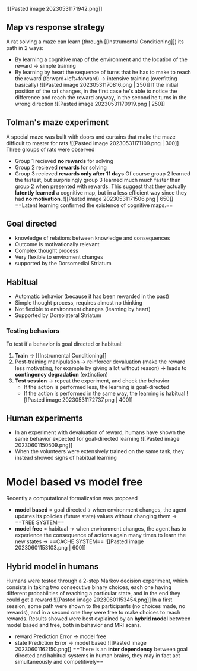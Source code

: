 ![[Pasted image 20230531171942.png]]
## Map vs response strategy
A rat solving a maze can learn (through [[Instrumental Conditioning]]) its path in 2 ways:
- By learning a cognitive map of the environment and the location of the reward -> simple training
- By learning by heart the sequence of turns that he has to make to reach the reward (forward+left+forward)  -> intensive training (overfitting basically)
![[Pasted image 20230531170816.png | 250]]
If the initial position of the rat changes, in the first case he's able to notice the difference and reach the reward anyway, in the second he turns in the wrong direction
![[Pasted image 20230531170919.png | 250]]

## Tolman's maze experiment
A special maze was built with doors and curtains that make the maze difficult to master for rats
![[Pasted image 20230531171109.png | 300]]
Three groups of rats were observed
- Group 1 recieved **no rewards** for solving
- Group 2 recieved **rewards** for solving
- Group 3 recieved **rewards only after 11 days**
Of course group 2 learned the fastest, but surprisingly group 3 learned much much faster than group 2 when presented with rewards. This suggest that they actually **latently learned** a cognitive map, but in a less efficient way since they had **no motivation**.
![[Pasted image 20230531171506.png | 650]]
==Latent learning confirmed the existence of cognitive maps.==


## Goal directed
- knowledge of relations between knowledge and consequences
- Outcome is motivationally relevant
- Complex thought process
- Very flexible to enviroment changes
- supported by the Dorsomedial Striatum
## Habitual
- Automatic behavior (because it has been rewarded in the past)
- Simple thought process, requires almost no thinking
- Not flexible to environment changes (learning by heart)
- Supported by Dorsolateral Striatum

### Testing behaviors
To test if a behavior is goal directed or habitual:
1. **Train** -> [[Instrumental Conditioning]]
2. Post-training manipulation -> reinforcer devaluation (make the reward less motivating, for example by giving a lot without reason) -> leads to **contingency degradation** (extinction)
3. **Test session** -> repeat the experiment, and check the behavior
	- If the action is performed less, the learning is goal-directed
	- If the action is performed in the same way, the learning is habitual
![[Pasted image 20230531172737.png | 400]]

## Human experiments
- In an experiment with devaluation of reward, humans have shown the same behavior expected for goal-directed learning
![[Pasted image 20230601150509.png]]
- When the volunteers were extensively trained on the same task, they instead showed signs of habitual learning
# Model based vs model free 
Recently a computational formalization was proposed 
- **model based** = goal directed-> when environment changes, the agent updates its policies (future state) values without changing them -> ==TREE SYSTEM==
- **model free** = habitual -> when environment changes, the agent has to experience the consequence of actions again many times to learn the new states -> ==CACHE SYSTEM==
![[Pasted image 20230601153103.png | 600]]
## Hybrid model in humans
Humans were tested through a 2-step Markov decision experiment, which consists in taking two consecutive binary choices, each one having different probabilities of reaching a particular state, and in the end they could get a reward
![[Pasted image 20230601153454.png]]
In a first session, some path were shown to the participants (no choices made, no rewards), and in a second one they were free to make choices to reach rewards. 
Results showed were best explained by an **hybrid model** between model based and free, both in behavior and MRI scans.
- reward Prediction Error -> model free
- state Prediction Error -> model based
![[Pasted image 20230601162150.png]]
==There is an **inter dependency** between goal directed and habitual systems in human brains, they may in fact act simultaneously and competitively==